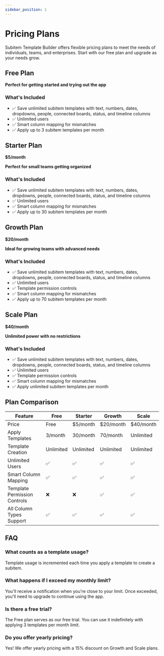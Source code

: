 ```yaml
---
sidebar_position: 1
---
```


# Pricing Plans

Subitem Template Builder offers flexible pricing plans to meet the needs of individuals, teams, and enterprises. Start with our free plan and upgrade as your needs grow.

## Free Plan

**Perfect for getting started and trying out the app**

### What's Included

- ✅ Save unlimited subitem templates with text, numbers, dates, dropdowns, people, connected boards, status, and timeline columns
- ✅ Unlimited users
- ✅ Smart column mapping for mismatches
- ✅ Apply up to 3 subitem templates per month

## Starter Plan

**$5/month**

**Perfect for small teams getting organized**

### What's Included

- ✅ Save unlimited subitem templates with text, numbers, dates, dropdowns, people, connected boards, status, and timeline columns
- ✅ Unlimited users
- ✅ Smart column mapping for mismatches
- ✅ Apply up to 30 subitem templates per month

## Growth Plan

**$20/month**

**Ideal for growing teams with advanced needs**

### What's Included

- ✅ Save unlimited subitem templates with text, numbers, dates, dropdowns, people, connected boards, status, and timeline columns
- ✅ Unlimited users
- ✅ Template permission controls
- ✅ Smart column mapping for mismatches
- ✅ Apply up to 70 subitem templates per month

## Scale Plan

**$40/month**

**Unlimited power with no restrictions**

### What's Included

- ✅ Save unlimited subitem templates with text, numbers, dates, dropdowns, people, connected boards, status, and timeline columns
- ✅ Unlimited users
- ✅ Template permission controls
- ✅ Smart column mapping for mismatches
- ✅ Apply unlimited subitem templates per month

## Plan Comparison

| Feature                      | Free      | Starter   | Growth    | Scale     |
| ---------------------------- | --------- | --------- | --------- | --------- |
| Price                        | Free      | $5/month  | $20/month | $40/month |
| Apply Templates              | 3/month   | 30/month  | 70/month  | Unlimited |
| Template Creation            | Unlimited | Unlimited | Unlimited | Unlimited |
| Unlimited Users              | ✅        | ✅        | ✅        | ✅        |
| Smart Column Mapping         | ✅        | ✅        | ✅        | ✅        |
| Template Permission Controls | ❌        | ❌        | ✅        | ✅        |
| All Column Types Support     | ✅        | ✅        | ✅        | ✅        |

## FAQ

### What counts as a template usage?

Template usage is incremented each time you apply a template to create a subitem.

### What happens if I exceed my monthly limit?

You'll receive a notification when you're close to your limit. Once exceeded, you'll need to upgrade to continue using the app.

### Is there a free trial?

The Free plan serves as our free trial. You can use it indefinitely with applying 3 templates per month limit.

### Do you offer yearly pricing?

Yes! We offer yearly pricing with a 15% discount on Growth and Scale plans.
